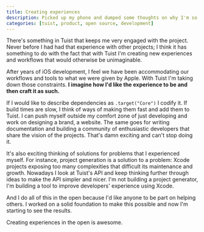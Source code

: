 ```yaml
---
title: Creating experiences
description: Picked up my phone and dumped some thoughts on why I'm so engaged and excited to build Tuist.
categories: [tuist, product, open source, development]
---
```


There's something in Tuist that keeps me very engaged with the project. Never before I had had that experience with other projects; I think it has something to do with the fact that with Tuist I'm creating new experiences and workflows that would otherwise be unimaginable.

After years of iOS development, I feel we have been accommodating our workflows and tools to what we were given by Apple. With Tuist I'm taking down those constraints. **I imagine how I'd like the experience to be and then craft it as such.**

If I would like to describe dependencies as `.target("Core")` I codify it. If build times are slow, I think of ways of making them fast and add them to Tuist. I can push myself outside my comfort zone of just developing and work on designing a brand, a website. The same goes for writing documentation and building a community of enthusiastic developers that share the vision of the projects. That's damn exciting and can't stop doing it.

It's also exciting thinking of solutions for problems that I experienced myself. For instance, project generation is a solution to a problem: Xcode projects exposing too many complexities that difficult its maintenance and growth. Nowadays I look at Tuist's API and keep thinking further through ideas to make the API simpler and nicer. I'm not building a project generator, I'm building a tool to improve developers' experience using Xcode.

And I do all of this in the open because I'd like anyone to be part on helping others. I worked on a solid foundation to make this possible and now I'm starting to see the results.

Creating experiences in the open is awesome.
